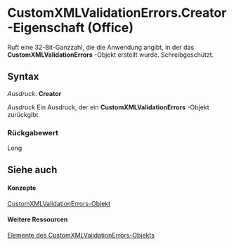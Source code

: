 
# CustomXMLValidationErrors.Creator-Eigenschaft (Office)

Ruft eine 32-Bit-Ganzzahl, die die Anwendung angibt, in der das  **CustomXMLValidationErrors** -Objekt erstellt wurde. Schreibgeschützt.


## Syntax

 _Ausdruck_. **Creator**

 _Ausdruck_ Ein Ausdruck, der ein **CustomXMLValidationErrors** -Objekt zurückgibt.


### Rückgabewert

Long


## Siehe auch


#### Konzepte


[CustomXMLValidationErrors-Objekt](17c7b3dc-f4ba-b247-498d-48be197bbc91.md)
#### Weitere Ressourcen


[Elemente des CustomXMLValidationErrors-Objekts](http://msdn.microsoft.com/library/f177d201-6ae4-fa4a-99d4-d9dd9bca3601%28Office.15%29.aspx)